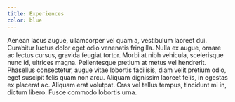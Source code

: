 ```yaml
---
title: Experiences
color: blue
---
```


Aenean lacus augue, ullamcorper vel quam a, vestibulum laoreet dui. Curabitur luctus dolor eget odio venenatis fringilla. Nulla ex augue, ornare ac lectus cursus, gravida feugiat tortor. Morbi at nibh vehicula, scelerisque nunc id, ultrices magna. Pellentesque pretium at metus vel hendrerit. Phasellus consectetur, augue vitae lobortis facilisis, diam velit pretium odio, eget suscipit felis quam non arcu. Aliquam dignissim laoreet felis, in egestas ex placerat ac. Aliquam erat volutpat. Cras vel tellus tempus, tincidunt mi in, dictum libero. Fusce commodo lobortis urna.
